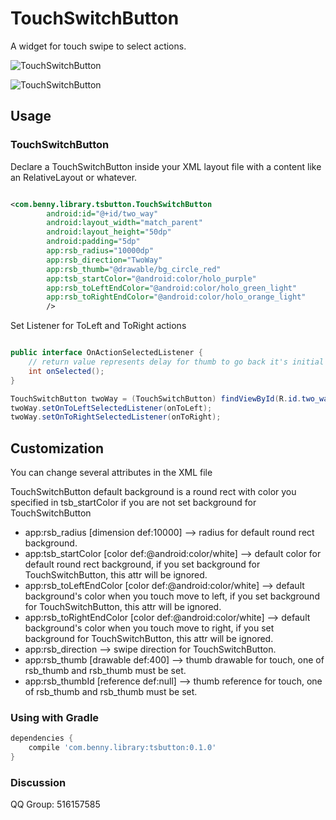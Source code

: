 # TouchSwitchButton
A widget for touch swipe to select actions.

![TouchSwitchButton](https://github.com/BennyWang/TouchSwitchButton/blob/master/art/screen_shot.png)

![TouchSwitchButton](https://github.com/BennyWang/TouchSwitchButton/blob/master/art/screen_shot.gif)

## Usage

### TouchSwitchButton

Declare a TouchSwitchButton inside your XML layout file with a content like an RelativeLayout or whatever.

```xml

<com.benny.library.tsbutton.TouchSwitchButton
        android:id="@+id/two_way"
        android:layout_width="match_parent"
        android:layout_height="50dp"
        android:padding="5dp"
        app:rsb_radius="10000dp"
        app:rsb_direction="TwoWay"
        app:rsb_thumb="@drawable/bg_circle_red"
        app:tsb_startColor="@android:color/holo_purple"
        app:rsb_toLeftEndColor="@android:color/holo_green_light"
        app:rsb_toRightEndColor="@android:color/holo_orange_light"
        />

```

Set Listener for ToLeft and ToRight actions

```java

public interface OnActionSelectedListener {
    // return value represents delay for thumb to go back it's initial position
    int onSelected();
}

TouchSwitchButton twoWay = (TouchSwitchButton) findViewById(R.id.two_way);
twoWay.setOnToLeftSelectedListener(onToLeft);
twoWay.setOnToRightSelectedListener(onToRight);

```

## Customization

You can change several attributes in the XML file

TouchSwitchButton default background is a round rect with color you specified in tsb_startColor if you are not set background for TouchSwitchButton

* app:rsb_radius [dimension def:10000] --> radius for default round rect background.
* app:tsb_startColor [color def:@android:color/white] --> default color for default round rect background, if you set background for TouchSwitchButton, this attr will be ignored.
* app:rsb_toLeftEndColor [color def:@android:color/white] --> default background's color when you touch move to left, if you set background for TouchSwitchButton, this attr will be ignored.
* app:rsb_toRightEndColor [color def:@android:color/white] --> default background's color when you touch move to right, if you set background for TouchSwitchButton, this attr will be ignored.
* app:rsb_direction  --> swipe direction for TouchSwitchButton.
* app:rsb_thumb [drawable def:400] --> thumb drawable for touch, one of rsb_thumb and rsb_thumb must be set.
* app:rsb_thumbId [reference def:null] --> thumb reference for touch, one of rsb_thumb and rsb_thumb must be set.

### Using with Gradle

```gradle
dependencies {
    compile 'com.benny.library:tsbutton:0.1.0'
}
```

### Discussion

QQ Group: 516157585
